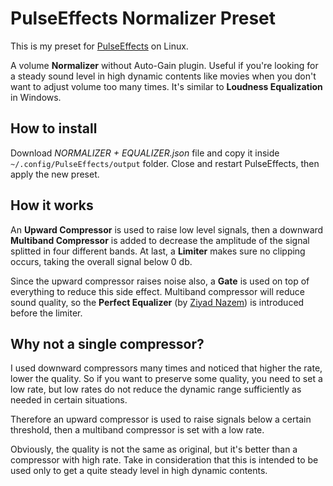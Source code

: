# PulseEffects Normalizer Preset

This is my preset for [PulseEffects](https://github.com/wwmm/pulseeffects) on Linux.

A volume **Normalizer** without Auto-Gain plugin. Useful if you're looking for a steady sound level in high dynamic contents like movies when you don't want to adjust volume too many times. It's similar to **Loudness Equalization** in Windows.

## How to install ##

Download *NORMALIZER + EQUALIZER.json* file and copy it inside `~/.config/PulseEffects/output` folder. Close and restart PulseEffects, then apply the new preset. 

## How it works

An **Upward Compressor** is used to raise low level signals, then a downward **Multiband Compressor** is added to decrease the amplitude of the signal splitted in four different bands. At last, a **Limiter** makes sure no clipping occurs, taking the overall signal below 0 db. 

Since the upward compressor raises noise also, a **Gate** is used on top of everything to reduce this side effect. Multiband compressor will reduce sound quality, so the **Perfect Equalizer** (by [Ziyad Nazem](https://www.ziyadnazem.com/post/956431457/the-perfect-eq-settings-unmasking-the-eq)) is introduced before the limiter.

## Why not a single compressor?

I used downward compressors many times and noticed that higher the rate, lower the quality. So if you want to preserve some quality, you need to set a low rate, but low rates do not reduce the dynamic range sufficiently as needed in certain situations.

Therefore an upward compressor is used to raise signals below a certain threshold, then a multiband compressor is set with a low rate.

Obviously, the quality is not the same as original, but it's better than a compressor with high rate. Take in consideration that this is intended to be used only to get a quite steady level in high dynamic contents.

